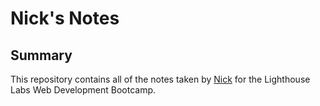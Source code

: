 # Nick's Notes

## Summary

This repository contains all of the notes taken by [Nick](https://github.com/NicolaMGH) for the Lighthouse Labs Web Development Bootcamp.